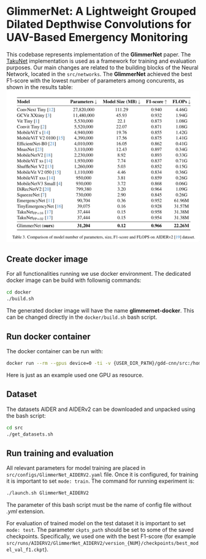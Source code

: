 # GlimmerNet: A Lightweight Grouped Dilated Depthwise Convolutions for UAV-Based Emergency Monitoring

This codebase represents implementation of the **GlimmerNet** paper. The [TakuNet](https://github.com/DanielRossi1/TakuNet) implementation is used as a framework for training and evaluation purposes. Our main changes are related to the building blocks of the Neural Network, located in the `src/networks`. The **GlimmerNet** achieved the best F1-score with the lowest number of parameters among concurents, as shown in the results table:
![Results](assets/glimmer_net_results.png)

## Create docker image
For all functionalities running we use docker environment.
The dedicated docker image can be build with follownig commands:
```bash
cd docker
./build.sh
```

The generated docker image will have the name **glimmernet-docker**. This can be changed directly in the `docker/build.sh` bash script.

## Run docker container
The docker container can be run with:
```bash
docker run --rm --gpus device=0 -ti -v {USER_DIR_PATH}/gdd-cnn/src:/home/user/src --name gddnet glimmernet-docker:latest bash
```

Here is just as an example used one GPU as resource.

## Dataset
The datasets AIDER and AIDERv2 can be downloaded and unpacked using the bash script:
```bash
cd src
./get_datasets.sh
```

## Run training and evaluation
All relevant parameters for model training are placed in `src/configs/GlimmerNet_AIDERV2.yaml` file. Once it is configured, for training it is important to set `mode: train`. The command for running experiment is:
```bash
./launch.sh GlimmerNet_AIDERV2
```
The parameter of this bash script must be the name of config file without *.yml* extension.

For evaluation of trained model on the test dataset it is important to set
`mode: test`. The parameter `ckpts_path` should be set to some of the saved checkpoints. Specifically, we used one with the best F1-score (for example `src/runs/AIDERV2/GlimmerNet_AIDERV2/version_{NUM}/checkpoints/best_model_val_f1.ckpt`).